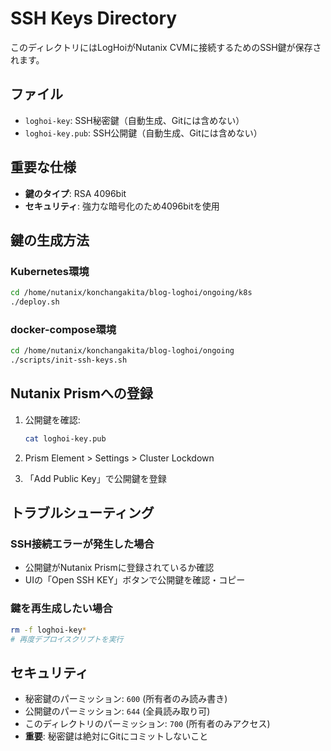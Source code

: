 # SSH Keys Directory

このディレクトリにはLogHoiがNutanix CVMに接続するためのSSH鍵が保存されます。

## ファイル
- `loghoi-key`: SSH秘密鍵（自動生成、Gitには含めない）
- `loghoi-key.pub`: SSH公開鍵（自動生成、Gitには含めない）

## 重要な仕様
- **鍵のタイプ**: RSA 4096bit
- **セキュリティ**: 強力な暗号化のため4096bitを使用

## 鍵の生成方法

### Kubernetes環境
```bash
cd /home/nutanix/konchangakita/blog-loghoi/ongoing/k8s
./deploy.sh
```

### docker-compose環境
```bash
cd /home/nutanix/konchangakita/blog-loghoi/ongoing
./scripts/init-ssh-keys.sh
```

## Nutanix Prismへの登録

1. 公開鍵を確認:
   ```bash
   cat loghoi-key.pub
   ```

2. Prism Element > Settings > Cluster Lockdown

3. 「Add Public Key」で公開鍵を登録

## トラブルシューティング

### SSH接続エラーが発生した場合
- 公開鍵がNutanix Prismに登録されているか確認
- UIの「Open SSH KEY」ボタンで公開鍵を確認・コピー

### 鍵を再生成したい場合
```bash
rm -f loghoi-key*
# 再度デプロイスクリプトを実行
```

## セキュリティ
- 秘密鍵のパーミッション: `600` (所有者のみ読み書き)
- 公開鍵のパーミッション: `644` (全員読み取り可)
- このディレクトリのパーミッション: `700` (所有者のみアクセス)
- **重要**: 秘密鍵は絶対にGitにコミットしないこと

